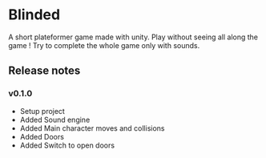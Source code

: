 # Blinded

A short plateformer game made with unity. Play without seeing all along the game ! Try to complete the whole game only with sounds.

## Release notes
### v0.1.0
- Setup project
- Added Sound engine
- Added Main character moves and collisions
- Added Doors
- Added Switch to open doors
